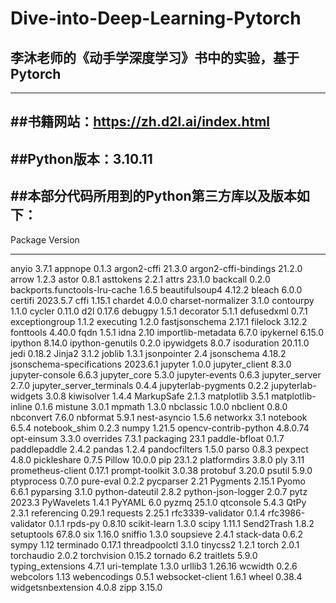 # Dive-into-Deep-Learning-Pytorch
## 李沐老师的《动手学深度学习》书中的实验，基于Pytorch
--------------------------------------
##书籍网站：https://zh.d2l.ai/index.html
--------------------------------------
##Python版本：3.10.11
--------------------------------------
##本部分代码所用到的Python第三方库以及版本如下：
--------------------------------------
Package                       Version
----------------------------- --------
anyio                         3.7.1
appnope                       0.1.3
argon2-cffi                   21.3.0
argon2-cffi-bindings          21.2.0
arrow                         1.2.3
astor                         0.8.1
asttokens                     2.2.1
attrs                         23.1.0
backcall                      0.2.0
backports.functools-lru-cache 1.6.5
beautifulsoup4                4.12.2
bleach                        6.0.0
certifi                       2023.5.7
cffi                          1.15.1
chardet                       4.0.0
charset-normalizer            3.1.0
contourpy                     1.1.0
cycler                        0.11.0
d2l                           0.17.6
debugpy                       1.5.1
decorator                     5.1.1
defusedxml                    0.7.1
exceptiongroup                1.1.2
executing                     1.2.0
fastjsonschema                2.17.1
filelock                      3.12.2
fonttools                     4.40.0
fqdn                          1.5.1
idna                          2.10
importlib-metadata            6.7.0
ipykernel                     6.15.0
ipython                       8.14.0
ipython-genutils              0.2.0
ipywidgets                    8.0.7
isoduration                   20.11.0
jedi                          0.18.2
Jinja2                        3.1.2
joblib                        1.3.1
jsonpointer                   2.4
jsonschema                    4.18.2
jsonschema-specifications     2023.6.1
jupyter                       1.0.0
jupyter_client                8.3.0
jupyter-console               6.6.3
jupyter_core                  5.3.0
jupyter-events                0.6.3
jupyter_server                2.7.0
jupyter_server_terminals      0.4.4
jupyterlab-pygments           0.2.2
jupyterlab-widgets            3.0.8
kiwisolver                    1.4.4
MarkupSafe                    2.1.3
matplotlib                    3.5.1
matplotlib-inline             0.1.6
mistune                       3.0.1
mpmath                        1.3.0
nbclassic                     1.0.0
nbclient                      0.8.0
nbconvert                     7.6.0
nbformat                      5.9.1
nest-asyncio                  1.5.6
networkx                      3.1
notebook                      6.5.4
notebook_shim                 0.2.3
numpy                         1.21.5
opencv-contrib-python         4.8.0.74
opt-einsum                    3.3.0
overrides                     7.3.1
packaging                     23.1
paddle-bfloat                 0.1.7
paddlepaddle                  2.4.2
pandas                        1.2.4
pandocfilters                 1.5.0
parso                         0.8.3
pexpect                       4.8.0
pickleshare                   0.7.5
Pillow                        10.0.0
pip                           23.1.2
platformdirs                  3.8.0
ply                           3.11
prometheus-client             0.17.1
prompt-toolkit                3.0.38
protobuf                      3.20.0
psutil                        5.9.0
ptyprocess                    0.7.0
pure-eval                     0.2.2
pycparser                     2.21
Pygments                      2.15.1
Pyomo                         6.6.1
pyparsing                     3.1.0
python-dateutil               2.8.2
python-json-logger            2.0.7
pytz                          2023.3
PyWavelets                    1.4.1
PyYAML                        6.0
pyzmq                         25.1.0
qtconsole                     5.4.3
QtPy                          2.3.1
referencing                   0.29.1
requests                      2.25.1
rfc3339-validator             0.1.4
rfc3986-validator             0.1.1
rpds-py                       0.8.10
scikit-learn                  1.3.0
scipy                         1.11.1
Send2Trash                    1.8.2
setuptools                    67.8.0
six                           1.16.0
sniffio                       1.3.0
soupsieve                     2.4.1
stack-data                    0.6.2
sympy                         1.12
terminado                     0.17.1
threadpoolctl                 3.1.0
tinycss2                      1.2.1
torch                         2.0.1
torchaudio                    2.0.2
torchvision                   0.15.2
tornado                       6.2
traitlets                     5.9.0
typing_extensions             4.7.1
uri-template                  1.3.0
urllib3                       1.26.16
wcwidth                       0.2.6
webcolors                     1.13
webencodings                  0.5.1
websocket-client              1.6.1
wheel                         0.38.4
widgetsnbextension            4.0.8
zipp                          3.15.0
